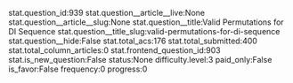 stat.question_id:939
stat.question__article__live:None
stat.question__article__slug:None
stat.question__title:Valid Permutations for DI Sequence
stat.question__title_slug:valid-permutations-for-di-sequence
stat.question__hide:False
stat.total_acs:176
stat.total_submitted:400
stat.total_column_articles:0
stat.frontend_question_id:903
stat.is_new_question:False
status:None
difficulty.level:3
paid_only:False
is_favor:False
frequency:0
progress:0
